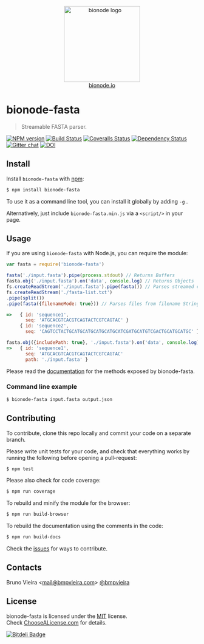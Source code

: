 <p align="center">
  <a href="http://bionode.io">
    <img height="200" width="200" title="bionode" alt="bionode logo" src="https://rawgithub.com/bionode/bionode/master/docs/bionode-logo.min.svg"/>
  </a>
  <br/>
  <a href="http://bionode.io/">bionode.io</a>
</p>

# bionode-fasta
> Streamable FASTA parser.

[![NPM version][npm-image]][npm-url]
[![Build Status][travis-image]][travis-url]
[![Coveralls Status][coveralls-image]][coveralls-url]
[![Dependency Status][depstat-image]][depstat-url]
[![Gitter chat][gitter-image]][gitter-url]
[![DOI][doi-image]][doi-url]


Install
-------

Install ```bionode-fasta``` with [npm](//npmjs.org):

```sh
$ npm install bionode-fasta
```
To use it as a command line tool, you can install it globally by adding ```-g``` .

Alternatively, just include `bionode-fasta.min.js` via a `<script/>` in your page.

Usage
-----

If you are using ```bionode-fasta``` with Node.js, you can require the module:

```js
var fasta = require('bionode-fasta')

fasta('./input.fasta').pipe(process.stdout) // Returns Buffers
fasta.obj('./input.fasta').on('data', console.log) // Returns Objects
fs.createReadStream('./input.fasta').pipe(fasta()) // Parses streamed content
fs.createReadStream('./fasta-list.txt')
.pipe(split())
.pipe(fasta({filenameMode: true})) // Parses files from filename Strings

=>   { id: 'sequence1',
       seq: 'ATGCACGTCACGTCAGTACTCGTCAGTAC' }
     { id: 'sequence2',
       seq: 'CAGTCCTACTGCATGCATGCATGCATGCATCGATGCATGTCGACTGCATGCATGC' }

fasta.obj({includePath: true}, './input.fasta').on('data', console.log) // Returns Objects
=>   { id: 'sequence1',
       seq: 'ATGCACGTCACGTCAGTACTCGTCAGTAC'
       path: './input.fasta' }
```

Please read the [documentation](http://rawgit.com/bionode/bionode-fasta/master/docs/bionode-fasta.html) for the methods exposed by bionode-fasta.

### Command line example
```sh
$ bionode-fasta input.fasta output.json
```

Contributing
------------

To contribute, clone this repo locally and commit your code on a separate branch.

Please write unit tests for your code, and check that everything works by running the following before opening a pull-request:

```sh
$ npm test
```

Please also check for code coverage:

```sh
$ npm run coverage
```

To rebuild and minify the module for the browser:

```sh
$ npm run build-browser
```

To rebuild the documentation using the comments in the code:

```sh
$ npm run build-docs
```
Check the [issues](http://github.com/bionode/bionode-fasta/issues) for ways to contribute.

Contacts
--------
Bruno Vieira <[mail@bmpvieira.com](mailto:mail@bmpvieira.com)> [@bmpvieira](//twitter.com/bmpvieira)  

License
--------

bionode-fasta is licensed under the [MIT](https://raw.github.com/bionode/bionode-fasta/master/LICENSE) license.  
Check [ChooseALicense.com](http://choosealicense.com/licenses/mit) for details.

[npm-url]: http://npmjs.org/package/bionode-fasta
[npm-image]: http://img.shields.io/npm/v/bionode-fasta.svg?style=flat
[travis-url]: http:////travis-ci.org/bionode/bionode-fasta
[travis-image]: http://img.shields.io/travis/bionode/bionode-fasta.svg?style=flat
[coveralls-url]: http:////coveralls.io/r/bionode/bionode-fasta
[coveralls-image]: http://img.shields.io/coveralls/bionode/bionode-fasta.svg?style=flat
[depstat-url]: http://david-dm.org/bionode/bionode-fasta
[depstat-image]: http://img.shields.io/david/bionode/bionode-fasta.svg?style=flat
[gitter-image]: http://img.shields.io/badge/gitter-bionode/bionode--fasta-brightgreen.svg?style=flat
[gitter-url]: https://gitter.im/bionode/bionode-fasta
[doi-url]: http://dx.doi.org/10.5281/zenodo.11307
[doi-image]: http://img.shields.io/badge/doi-10.5281/zenodo.11307-blue.svg?style=flat

[![Bitdeli Badge](http://d2weczhvl823v0.cloudfront.net/bionode/bionode-fasta/trend.png)](https://bitdeli.com/free "Bitdeli Badge")
